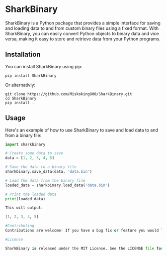 # SharkBinary

SharkBinary is a Python package that provides a simple interface for saving and loading data to and from custom binary files using a fixed format. With SharkBinary, you can easily convert Python objects to binary data and vice versa, making it easy to store and retrieve data from your Python programs.

## Installation

You can install SharkBinary using pip:

    pip install SharkBinary
    
Or alternativly:
  
    git clone https://github.com/Miskoking800/SharkBinary.git
    cd SharkBinary
    pip install .
   
 

## Usage

Here's an example of how to use SharkBinary to save and load data to and from a binary file:

```python
import sharkbinary

# Create some data to save
data = [1, 2, 3, 4, 5]

# Save the data to a binary file
sharkbinary.save_data(data, 'data.bin')

# Load the data from the binary file
loaded_data = sharkbinary.load_data('data.bin')

# Print the loaded data
print(loaded_data)

This will output:

[1, 2, 3, 4, 5]

#Contributing
Contributions are welcome! If you have a bug fix or feature you would like to contribute, please open an issue or pull request on GitHub.

#License

SharkBinary is released under the MIT License. See the LICENSE file for details.
